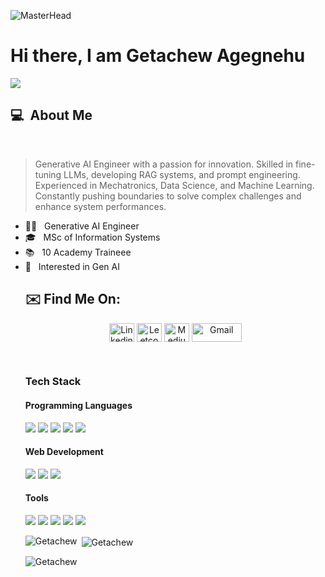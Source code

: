 
![MasterHead](https://github.com/getachewagegnehu/getachewagegnehu/blob/main/getachewbanner.jpeg)

# Hi there, I am Getachew Agegnehu

![](https://komarev.com/ghpvc/?username=your-getachewagegnehu&color=0069b4)

<h2> 💻 &nbsp;About Me </h2>
      <br>
      <blockquote>
        <p> 
          Generative AI Engineer with a passion for innovation. Skilled in fine-tuning LLMs, developing RAG systems, and prompt engineering.  
          <br>
          Experienced in Mechatronics, Data Science, and Machine Learning.
          <br>
          Constantly pushing boundaries to solve complex challenges and enhance system performances.
          <br>
        </p>
      </blockquote>
       <ul>
        <li>👩‍💻 &nbsp; Generative AI Engineer </li>
        <li>🎓 &nbsp; MSc of Information Systems </li>
        <li>📚 &nbsp; 10 Academy Traineee </li>
        <li>🤔 &nbsp; Interested in Gen AI </li>

## ✉️ Find Me On:

<p align="center">
<a href="https://linkedin.com/in/getachewagegnehu" target="blank"><img align="center" src="https://raw.githubusercontent.com/rahuldkjain/github-profile-readme-generator/master/src/images/icons/Social/linked-in-alt.svg" alt="Linkedin" height="30" width="40" /></a>
<a href="https://www.leetcode.com/getachewagegnehu" target="blank"><img align="center" src="https://raw.githubusercontent.com/rahuldkjain/github-profile-readme-generator/master/src/images/icons/Social/leet-code.svg" alt="Leetcode" height="30" width="40" /></a>
<a href="https://medium.com/@getachewagegnehu" target="blank"><img align="center" src="https://raw.githubusercontent.com/rahuldkjain/github-profile-readme-generator/master/src/images/icons/Social/medium.svg" alt="Medium" height="30" width="40" /></a>
<a href="mailto:gechachin@gmail.com" target="blank"><img align="center" src="https://img.shields.io/badge/-Gmail-c14438?style=flat&logo=Gmail&logoColor=white" alt="Gmail" height="30" width="80" /></a>
</p>
<br />

### Tech Stack

#### Programming Languages
<img src="https://img.shields.io/badge/-C-000000?style=flat&logo=C&logoColor=white"/> 
<img src="https://img.shields.io/badge/-C++-000000?style=flat&logo=C%2B%2B&logoColor=white"/> 
<img src="https://img.shields.io/badge/-Java-000000?style=flat&logo=java&logoColor=white"/> 
<img src="https://img.shields.io/badge/-Python-000000?style=flat&logo=python&logoColor=white"/> 
<img src="https://img.shields.io/badge/-R-000000?style=flat&logo=R&logoColor=white"/> 

#### Web Development
<img src="https://img.shields.io/badge/-Spring-000000?style=flat&logo=spring&logoColor=white"/> 
<img src="https://img.shields.io/badge/-Django-000000?style=flat&logo=django&logoColor=white"/> 
<img src="https://img.shields.io/badge/-Flask-000000?style=flat&logo=flask&logoColor=white"/> 

#### Tools
<img src="https://img.shields.io/badge/-Linux-000000?style=flat&logo=linux&logoColor=white"/> 
<img src="https://img.shields.io/badge/-Git-000000?style=flat&logo=git&logoColor=white"/> 
<img src="https://img.shields.io/badge/-MySql-000000?style=flat&logo=mysql&logoColor=white"/> 
<img src="https://img.shields.io/badge/-SQLite-000000?style=flat&logo=sqlite&logoColor=white"/> 
<img src="https://img.shields.io/badge/-VS%20Code-000000?style=flat&logo=visual-studio-code&logoColor=white"/> 

<p><img align="left" src="https://github-readme-stats.vercel.app/api/top-langs?username=getachewagegnehu&show_icons=true&locale=en&layout=compact" alt="Getachew" /></p>

<p>&nbsp;<img align="center" src="https://github-readme-stats.vercel.app/api?username=getachewagegnehu&show_icons=true&locale=en" alt="Getachew" /></p>

<p><img align="center" src="https://github-readme-streak-stats.herokuapp.com/?user=getachewagegnehu&" alt="Getachew" /></p>

